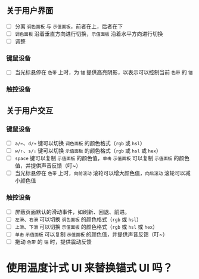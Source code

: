 ## 关于用户界面

- [ ] 分离 `调色面板` 与 `示值面板`，前者在上，后者在下
- [ ] `调色面板` 沿着垂直方向进行切换，`示值面板` 沿着水平方向进行切换
- [ ] 调整

### 键鼠设备

- [ ] 当光标悬停在 `色带` 上时，为 `锚` 提供高亮阴影，以表示可以控制当前 `色带` 的 `锚`

### 触控设备

## 关于用户交互

### 键鼠设备

- [ ] `a/←`、`d/→` 键可以切换 `调色面板` 的颜色格式（`rgb` 或 `hsl`）
- [ ] `w/↑`、`s/↓` 键可以切换 `示值面板` 的颜色格式（`rgb` 或 `hsl` 或 `hex`）
- [ ] `space` 键可以复制 `示值面板` 的颜色值，`单击` `示值面板` 可以复制 `示值面板` 的颜色值，并提供声音反馈（叮~）
- [ ] 当光标悬停在 `色带` 上时，`向前滚动` 滚轮可以增大颜色值，`向后滚动` 滚轮可以减小颜色值

### 触控设备

- [ ] 屏蔽页面默认的滑动事件，如刷新、回退、前进。
- [ ] `左滑`、`右滑` 可以切换 `调色面板` 的颜色格式（`rgb` 或 `hsl`）
- [ ] `上滑`、`下滑` 可以切换 `示值面板` 的颜色格式（`rgb` 或 `hsl` 或 `hex`）
- [ ] `单击` `示值面板` 可以复制 `示值面板` 的颜色值，并提供声音反馈（叮~）
- [ ] 拖动 `色带` 的 `锚` 时，提供震动反馈

# 使用温度计式 UI 来替换锚式 UI 吗？